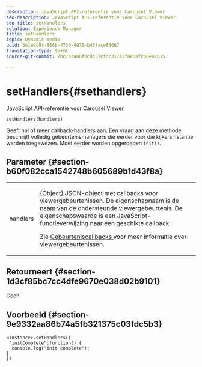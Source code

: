 ```yaml
---
description: JavaScript API-referentie voor Carousel Viewer
seo-description: JavaScript API-referentie voor Carousel Viewer
seo-title: setHandlers
solution: Experience Manager
title: setHandlers
topic: Dynamic media
uuid: 5e1e9c8f-866b-4730-9978-b45face85667
translation-type: tm+mt
source-git-commit: 7bc7b3a86fbcdc57cfdc31745fae3afc06e44b15

---
```



# setHandlers{#sethandlers}

JavaScript API-referentie voor Carousel Viewer

`setHandlers(handlers)`

Geeft nul of meer callback-handlers aan. Een vraag aan deze methode beschrijft volledig gebeurtenismanagers die eerder voor die kijkersinstantie werden toegewezen. Moet eerder worden opgeroepen `init()`.

## Parameter {#section-b60f082cca1542748b605689b1d43f8a}

<table id="table_98A620DAE2C340FA97BF7204AE023CC8"> 
 <tbody> 
  <tr> 
   <td colname="col1"> <p> <span class="codeph"> <span class="varname"> handlers </span></span> </p> </td> 
   <td colname="col2"> <p> <span class="codeph"> {Object} </span> JSON-object met callbacks voor viewergebeurtenissen. De eigenschapnaam is de naam van de ondersteunde viewergebeurtenis. De eigenschapswaarde is een JavaScript-functieverwijzing naar een geschikte callback. </p> <p>Zie <a href="../../../c-html5-aem-asset-viewers/c-html5-aem-carousel/c-html5-aem-carousel-event-callbacks.md#concept-66d5996f2b1b44cab3d5264cda5c50cd" format="dita" scope="local"> Gebeurteniscallbacks </a> voor meer informatie over viewergebeurtenissen. </p> </td> 
  </tr> 
 </tbody> 
</table>

## Retourneert {#section-1d3cf85bc7cc4dfe9670e038d02b9101}

Geen.

## Voorbeeld {#section-9e9332aa86b74a5fb321375c03fdc5b3}

```
<instance>.setHandlers({ 
 "initComplete":function() { 
  console.log("init complete"); 
} 
})
```

